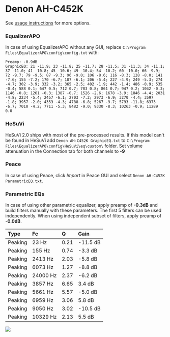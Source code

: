 # Denon AH-C452K
See [usage instructions](https://github.com/jaakkopasanen/AutoEq#usage) for more options.

### EqualizerAPO
In case of using EqualizerAPO without any GUI, replace `C:\Program Files\EqualizerAPO\config\config.txt`
with:
```
Preamp: -0.9dB
GraphicEQ: 21 -11.9; 23 -11.8; 25 -11.7; 28 -11.5; 31 -11.3; 34 -11.1; 37 -11.0; 41 -10.8; 45 -10.6; 49 -10.4; 54 -10.2; 60 -10.0; 66 -9.9; 72 -9.7; 79 -9.5; 87 -9.3; 96 -9.0; 106 -8.6; 116 -8.3; 128 -8.0; 141 -7.6; 155 -7.2; 170 -6.7; 187 -6.1; 206 -5.4; 227 -4.9; 249 -5.3; 274 -4.7; 302 -3.9; 332 -3.2; 365 -2.5; 402 -1.9; 442 -1.4; 486 -0.9; 535 -0.4; 588 0.1; 647 0.5; 712 0.7; 783 0.8; 861 0.7; 947 0.2; 1042 -0.3; 1146 -0.8; 1261 -0.3; 1387 -0.7; 1526 -2.6; 1678 -3.9; 1846 -4.4; 2031 -4.8; 2234 -5.4; 2457 -6.1; 2703 -7.2; 2973 -6.9; 3270 -4.4; 3597 -1.8; 3957 -2.0; 4353 -4.3; 4788 -6.8; 5267 -9.7; 5793 -11.8; 6373 -6.7; 7010 -4.2; 7711 -5.3; 8482 -9.0; 9330 -8.3; 10263 -0.9; 11289 0.0
```

### HeSuVi
HeSuVi 2.0 ships with most of the pre-processed results. If this model can't be found in HeSuVi add
`Denon AH-C452K GraphicEQ.txt` to `C:\Program Files\EqualizerAPO\config\HeSuVi\eq\custom\` folder.
Set volume attenuation in the Connection tab for both channels to **-9**

### Peace
In case of using Peace, click *Import* in Peace GUI and select `Denon AH-C452K ParametricEQ.txt`.

### Parametric EQs
In case of using other parametric equalizer, apply preamp of **-0.3dB** and build filters manually
with these parameters. The first 5 filters can be used independently.
When using independent subset of filters, apply preamp of **-0.0dB**.

| Type    | Fc       |    Q | Gain     |
|:--------|:---------|:-----|:---------|
| Peaking | 23 Hz    | 0.21 | -11.5 dB |
| Peaking | 155 Hz   | 0.74 | -3.3 dB  |
| Peaking | 2413 Hz  | 2.03 | -5.8 dB  |
| Peaking | 6073 Hz  | 1.27 | -8.8 dB  |
| Peaking | 24000 Hz | 2.37 | -6.2 dB  |
| Peaking | 3857 Hz  | 6.65 | 3.4 dB   |
| Peaking | 5661 Hz  | 5.57 | -5.0 dB  |
| Peaking | 6959 Hz  | 3.06 | 5.8 dB   |
| Peaking | 9050 Hz  | 3.02 | -10.5 dB |
| Peaking | 10329 Hz | 2.13 | 5.5 dB   |

![](https://raw.githubusercontent.com/jaakkopasanen/AutoEq/master/results/headphonecom/sbaf-serious/Denon%20AH-C452K/Denon%20AH-C452K.png)